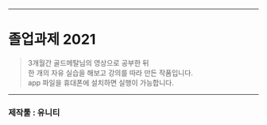 -------------
# 졸업과제 2021
> 3개월간 골드메탈님의 영상으로 공부한 뒤  
> 한 개의 자유 실습을 해보고 강의를 따라 만든 작품입니다.  
> app 파일을 휴대폰에 설치하면 실행이 가능합니다.
------------
### 제작툴 : 유니티

